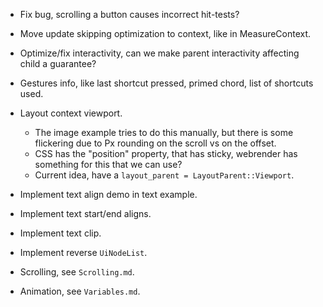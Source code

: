 * Fix bug, scrolling a button causes incorrect hit-tests?
* Move update skipping optimization to context, like in MeasureContext.
* Optimize/fix interactivity, can we make parent interactivity affecting child a guarantee?

* Gestures info, like last shortcut pressed, primed chord, list of shortcuts used.

* Layout context viewport.
    - The image example tries to do this manually, but there is some flickering due to Px rounding on the scroll vs on the offset.
    - CSS has the "position" property, that has sticky, webrender has something for this that we can use?
    - Current idea, have a `layout_parent = LayoutParent::Viewport`.

* Implement text align demo in text example.
* Implement text start/end aligns.
* Implement text clip.

* Implement reverse `UiNodeList`.

* Scrolling, see `Scrolling.md`.
* Animation, see `Variables.md`.